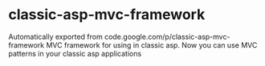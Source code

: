 # classic-asp-mvc-framework
Automatically exported from code.google.com/p/classic-asp-mvc-framework
MVC framework for using in classic asp. Now you can use MVC patterns in your classic asp applications
